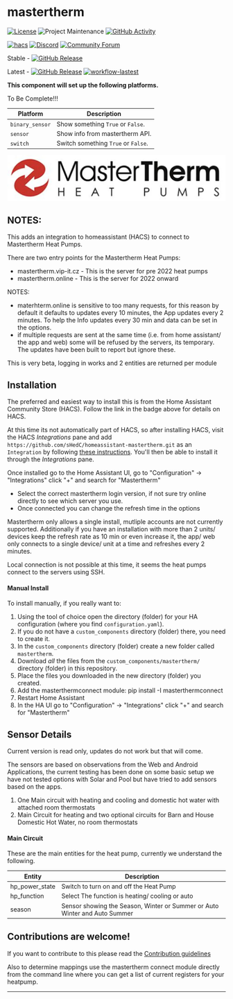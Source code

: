# mastertherm
[![License][license-shield]](LICENSE)
![Project Maintenance][maintenance-shield]
[![GitHub Activity][commits-shield]][commits]

[![hacs][hacsbadge]][hacs]
[![Discord][discord-shield]][discord]
[![Community Forum][forum-shield]][forum]

Stable -
[![GitHub Release][stable-release-shield]][releases]

Latest -
[![GitHub Release][latest-release-shield]][releases]
[![workflow-lastest]][workflows]

**This component will set up the following platforms.**

To Be Complete!!!

Platform | Description
-- | --
`binary_sensor` | Show something `True` or `False`.
`sensor` | Show info from mastertherm API.
`switch` | Switch something `True` or `False`.

![mastertherm][masterthermimg]

## NOTES:
This adds an integration to homeassistant (HACS) to connect to Mastertherm Heat Pumps.

There are two entry points for the Mastertherm Heat Pumps:
- mastertherm.vip-it.cz - This is the server for pre 2022 heat pumps
- mastertherm.online - This is the server for 2022 onward

NOTES:
- materhterm.online is sensitive to too many requests, for this reason by default it defaults to updates every 10 minutes, the App updates every 2 minutes. To help the Info updates every 30 min and data can be set in the options.
- if multiple requests are sent at the same time (i.e. from home assistant/ the app and web) some will be refused by the servers, its temporary.  The updates have been built to report but ignore these.

This is very beta, logging in works and 2 entities are returned per module

## Installation
The preferred and easiest way to install this is from the Home Assistant Community Store (HACS).  Follow the link in the badge above for details on HACS.

At this time its not automatically part of HACS, so after installing HACS, visit the HACS _Integrations_ pane and add `https://github.com/sHedC/homeassistant-mastertherm.git` as an `Integration` by following [these instructions](https://hacs.xyz/docs/faq/custom_repositories/). You'll then be able to install it through the _Integrations_ pane.

Once installed go to the Home Assistant UI, go to "Configuration" -> "Integrations" click "+" and search for "Mastertherm"
- Select the correct mastertherm login version, if not sure try online directly to see which server you use.
- Once connected you can change the refresh time in the options

Mastertherm only allows a single install, mutliple accounts are not currently supported.  Additionally if you have an installation with more than 2 units/ devices keep the refresh rate as 10 min or even increase it, the app/ web only connects to a single device/ unit at a time and refreshes every 2 minutes.

Local connection is not possible at this time, it seems the heat pumps connect to the servers using SSH.

#### Manual Install
To install manually, if you really want to:
1. Using the tool of choice open the directory (folder) for your HA configuration (where you find `configuration.yaml`).
2. If you do not have a `custom_components` directory (folder) there, you need to create it.
3. In the `custom_components` directory (folder) create a new folder called `mastertherm`.
4. Download _all_ the files from the `custom_components/mastertherm/` directory (folder) in this repository.
5. Place the files you downloaded in the new directory (folder) you created.
6. Add the masterthermconnect module: pip install -I masterthermconnect
7. Restart Home Assistant
8. In the HA UI go to "Configuration" -> "Integrations" click "+" and search for "Mastertherm"

## Sensor Details
Current version is read only, updates do not work but that will come.

The sensors are based on observations from the Web and Android Applications, the current testing has been done on some basic setup we have not tested options with Solar and Pool but have tried to add sensors based on the apps.
1. One Main circuit with heating and cooling and domestic hot water with attached room thermostats
2. Main Circuit for heating and two optional circuits for Barn and House Domestic Hot Water, no room thermostats

#### Main Circuit
These are the main entities for the heat pump, currently we understand the following.

Entity | Description
-- | --
hp_power_state | Switch to turn on and off the Heat Pump
hp_function | Select The function is heating/ cooling or auto
season | Sensor showing the Season, Winter or Summer or Auto Winter and Auto Summer

## Contributions are welcome!
If you want to contribute to this please read the [Contribution guidelines](CONTRIBUTING.md)

Also to determine mappings use the mastertherm connect module directly from the command line where you can get a list of current registers for your heatpump.


***

[masterthermimg]: mastertherm.png
[mastertherm]: https://github.com/sHedC/homeassistant-mastertherm
[commits-shield]: https://img.shields.io/github/commit-activity/y/sHedC/homeassistant-mastertherm?style=for-the-badge
[commits]: https://github.com/shedc/homeassistant-mastertherm/commits/main
[license-shield]: https://img.shields.io/github/license/sHedC/homeassistant-mastertherm.svg?style=for-the-badge
[maintenance-shield]: https://img.shields.io/badge/maintainer-Richard%20Holmes%20%40shedc-blue.svg?style=for-the-badge

[hacs]: https://github.com/custom-components/hacs
[hacsbadge]: https://img.shields.io/badge/HACS-Custom-orange.svg?style=for-the-badge
[discord]: https://discord.gg/Qa5fW2R
[discord-shield]: https://img.shields.io/discord/330944238910963714.svg?style=for-the-badge
[forum-shield]: https://img.shields.io/badge/community-forum-brightgreen.svg?style=for-the-badge
[forum]: https://community.home-assistant.io/


[releases]: https://github.com/shedc/homeassistant-mastertherm/releases
[stable-release-shield]: https://img.shields.io/github/v/release/shedc/homeassistant-mastertherm?style=flat
[latest-release-shield]: https://img.shields.io/github/v/release/shedc/homeassistant-mastertherm?include_prereleases&style=flat

[workflows]: https://github.com/sHedC/homeassistant-mastertherm/actions/workflows/push.yml/badge.svg
[workflow-lastest]: https://github.com/sHedC/homeassistant-mastertherm/actions/workflows/push.yml/badge.svg
